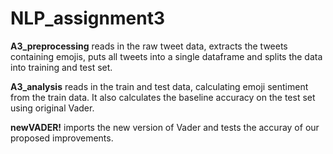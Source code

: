 # NLP_assignment3

<p> <b>A3_preprocessing</b> reads in the raw tweet data, extracts the tweets containing emojis, puts all tweets into a single dataframe and splits the data into training and test set.</p>

<p> <b>A3_analysis</b> reads in the train and test data, calculating emoji sentiment from the train data. It also calculates the baseline accuracy on the test set using original Vader.</p>

<p> <b>newVADER!</b> imports the new version of Vader and tests the accuray of our proposed improvements.</p>

